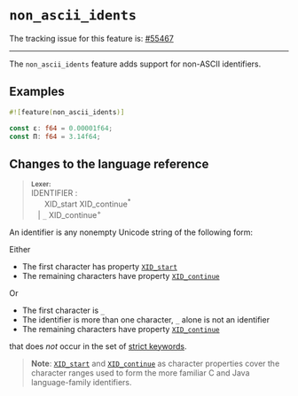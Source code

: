 # `non_ascii_idents`

The tracking issue for this feature is: [#55467]

[#55467]: https://github.com/rust-lang/rust/issues/55467

------------------------

The `non_ascii_idents` feature adds support for non-ASCII identifiers.

## Examples

```rust
#![feature(non_ascii_idents)]

const ε: f64 = 0.00001f64;
const Π: f64 = 3.14f64;
```

## Changes to the language reference

> **<sup>Lexer:<sup>**\
> IDENTIFIER :\
> &nbsp;&nbsp; &nbsp;&nbsp; XID_start XID_continue<sup>\*</sup>\
> &nbsp;&nbsp; | `_` XID_continue<sup>+</sup>

An identifier is any nonempty Unicode string of the following form:

Either

   * The first character has property [`XID_start`]
   * The remaining characters have property [`XID_continue`]

Or

   * The first character is `_`
   * The identifier is more than one character, `_` alone is not an identifier
   * The remaining characters have property [`XID_continue`]

that does _not_ occur in the set of [strict keywords].

> **Note**: [`XID_start`] and [`XID_continue`] as character properties cover the
> character ranges used to form the more familiar C and Java language-family
> identifiers.

[`XID_start`]:  http://unicode.org/cldr/utility/list-unicodeset.jsp?a=%5B%3AXID_Start%3A%5D&abb=on&g=&i=
[`XID_continue`]: http://unicode.org/cldr/utility/list-unicodeset.jsp?a=%5B%3AXID_Continue%3A%5D&abb=on&g=&i=
[strict keywords]: ../../reference/keywords.md#strict-keywords
